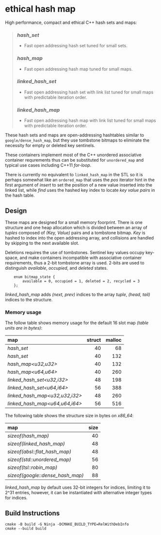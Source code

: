 # ethical hash map

High performance, compact and ethical C++ hash sets and maps:

> ### _hash_set_
> - Fast open addressing hash set tuned for small sets.
>
> ### _hash_map_
> - Fast open addressing hash map tuned for small maps.
>
> ### _linked_hash_set_
> - Fast open addressing hash set with link list tuned
>   for small maps with predictable iteration order.
>
> ### _linked_hash_map_
> - Fast open addressing hash map with link list tuned
>   for small maps with predictable iteration order.

These hash sets and maps are open-addressing hashtables similar
to `google/dense_hash_map`, but they use tombstone bitmaps to
eliminate the necessity for empty or deleted key sentinels.

These containers implement most of the C++ unordered associative
container requrements thus can be substituted for `unordered_map`
and typical use cases including C++11 _for-loop_.

There is currently no equivalent to `linked_hash_map` in the STL so it
is perhaps somewhat like an `ordered_map` that uses the _pos_ iterator
hint in the first argument of _insert_ to set the position of a new
value inserted into the linked list, while _find_ uses the hashed key
index to locate _key value pairs_ in the hash table.

## Design 

These maps are designed for a small memory foorprint. There is one
structure and one heap allocation which is divided between an array
of _tuples_ composed of _(Key, Value)_ pairs and a tombstone bitmap.
_Key_ is hashed to index into the open addressing array, and
collisions are handled by skipping to the next available slot.

Deletions requires the use of tombstones. Sentinel key values occupy
key-space, and make containers incompatible with associative container
requirements, thus a 2-bit tombstone array is used. 2-bits are used
to distinguish _available_, _occupied_, and _deleted_ states.

```
    enum bitmap_state {
        available = 0, occupied = 1, deleted = 2, recycled = 3
    };
```

_linked_hash_map_ adds _(next, prev)_ indices to the array _tuple_,
_(head, tail)_ indices to the structure.

### Memory usage

The follow table shows memory usage for the default 16 slot map
_(table units are in bytes)_:

| map                           |     struct | malloc |
|:----------------------------- | ----------:| ------:|
|_hash_set<u32>_                |         40 |     68 |
|_hash_set<u64>_                |         40 |    132 |
|_hash_map<u32,u32>_            |         40 |    132 |
|_hash_map<u64,u64>_            |         40 |    260 |
|_linked_hash_set<u32,i32>_     |         48 |    198 |
|_linked_hash_set<u64,i64>_     |         56 |    388 |
|_linked_hash_map<u32,u32,i32>_ |         48 |    260 |
|_linked_hash_map<u64,u64,i64>_ |         56 |    516 |

The following table shows the structure size in bytes on _x86_64_:

| map                               | size |
|:----------------------------------| ----:|
|_sizeof(hash_map)_                 |   40 |
|_sizeof(linked_hash_map)_          |   48 |
|_sizeof(absl::flat_hash_map)_      |   48 |
|_sizeof(std::unordered_map)_       |   56 |
|_sizeof(tsl::robin_map)_           |   80 |
|_sizeof(google::dense_hash_map)_   |   88 |

_linked_hash_map_ by default uses 32-bit integers for indices,
limiting it to 2^31 entries, however, it can be instantiated
with alternative integer types for indices.

## Build Instructions

```
cmake -B build -G Ninja -DCMAKE_BUILD_TYPE=RelWithDebInfo
cmake --build build
```
